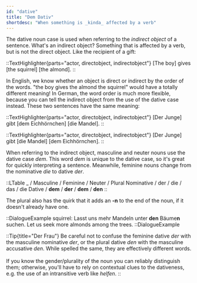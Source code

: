 ```yaml
---
id: "dative"
title: "Dem Dativ"
shortdesc: "When something is _kinda_ affected by a verb"
---
```


The dative noun case is used when referring to the _indirect object_ of a sentence. What's an indirect object? 
Something that is affected by a verb, but is not the direct object. Like the recipient of a gift:

::TextHighlighter{parts="actor, directobject, indirectobject"}
[The boy] gives [the squirrel] [the almond].
::

In English, we know whether an object is direct or indirect by the order of the words. "the boy gives the almond 
the squirrel" would have a totally different meaning! In German, the word order is much more flexible, because
you can tell the indirect object from the use of the dative case instead. These two sentences have the same meaning:

::TextHighlighter{parts="actor, directobject, indirectobject"}
[Der Junge] gibt [dem Eichhörnchen] [die Mandel].
::

::TextHighlighter{parts="actor, directobject, indirectobject"}
[Der Junge] gibt [die Mandel] [dem Eichhörnchen].
::

When referring to the indirect object, masculine and neuter nouns use the dative case _dem_. This word _dem_ is 
unique to the dative case, so it's great for quickly interpreting a sentence. Meanwhile, feminine nouns change 
from the nominative _die_ to dative _der_.

::LTable
_ / Masculine / Feminine / Neuter / Plural
Nominative / der / die / das / die
Dative / **dem** / **der** / **dem** / **den**
::

The plural also has the quirk that it adds an **-n** to the end of the noun, if it doesn't already have one.

::DialogueExample
squirrel:
Lasst uns mehr Mandeln unter **den** Bäume**n** suchen.
Let us seek more almonds among the trees.
::DialogueExample

::Tip{title="Der Frau"}
Be careful not to confuse the feminine dative _der_ with the masculine nominative _der_, or the plural dative _den_ with 
the masculine accusative _den_. While spelled the same, they are effectively different words.<br><br> If you know the 
gender/plurality of the noun you can reliably distinguish them; otherwise, you'll have to rely on contextual clues to 
the dativeness, e.g. the use of an intransitive verb like _helfen_.
::
